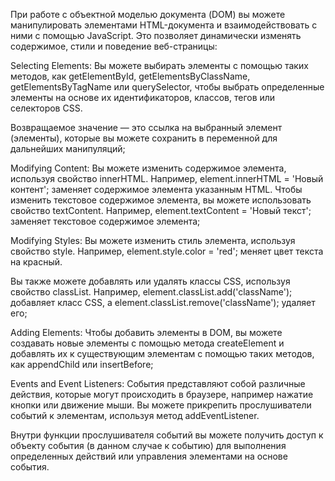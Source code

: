 При работе с объектной моделью документа (DOM) вы можете манипулировать элементами HTML-документа и взаимодействовать с ними с помощью JavaScript. Это позволяет динамически изменять содержимое, стили и поведение веб-страницы:

Selecting Elements: Вы можете выбирать элементы с помощью таких методов, как getElementById, getElementsByClassName, getElementsByTagName или querySelector, чтобы выбрать определенные элементы на основе их идентификаторов, классов, тегов или селекторов CSS.

Возвращаемое значение — это ссылка на выбранный элемент (элементы), которые вы можете сохранить в переменной для дальнейших манипуляций;

Modifying Content: Вы можете изменить содержимое элемента, используя свойство innerHTML. Например, element.innerHTML = 'Новый контент'; заменяет содержимое элемента указанным HTML. Чтобы изменить текстовое содержимое элемента, вы можете использовать свойство textContent. Например, element.textContent = 'Новый текст'; заменяет текстовое содержимое элемента;

Modifying Styles: Вы можете изменить стиль элемента, используя свойство style. Например, element.style.color = 'red'; меняет цвет текста на красный.

Вы также можете добавлять или удалять классы CSS, используя свойство classList. Например, element.classList.add('className'); добавляет класс CSS, а element.classList.remove('className'); удаляет его;

Adding Elements: Чтобы добавить элементы в DOM, вы можете создавать новые элементы с помощью метода createElement и добавлять их к существующим элементам с помощью таких методов, как appendChild или insertBefore;

Events and Event Listeners: События представляют собой различные действия, которые могут происходить в браузере, например нажатие кнопки или движение мыши. Вы можете прикрепить прослушиватели событий к элементам, используя метод addEventListener.

Внутри функции прослушивателя событий вы можете получить доступ к объекту события (в данном случае к событию) для выполнения определенных действий или управления элементами на основе события.